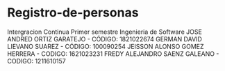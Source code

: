 # Registro-de-personas
Intergracion Continua Primer semestre 
Ingenieria de Software
JOSE ANDRED ORTIZ GARATEJO - CÓDIGO: 1821022674 
GERMAN DAVID LIEVANO SUAREZ - CÓDIGO: 100090254
JEISSON ALONSO GOMEZ HERRERA - CODIGO: 1621023231
FREDY ALEJANDRO SAENZ GALEANO - CODIGO: 1211610157